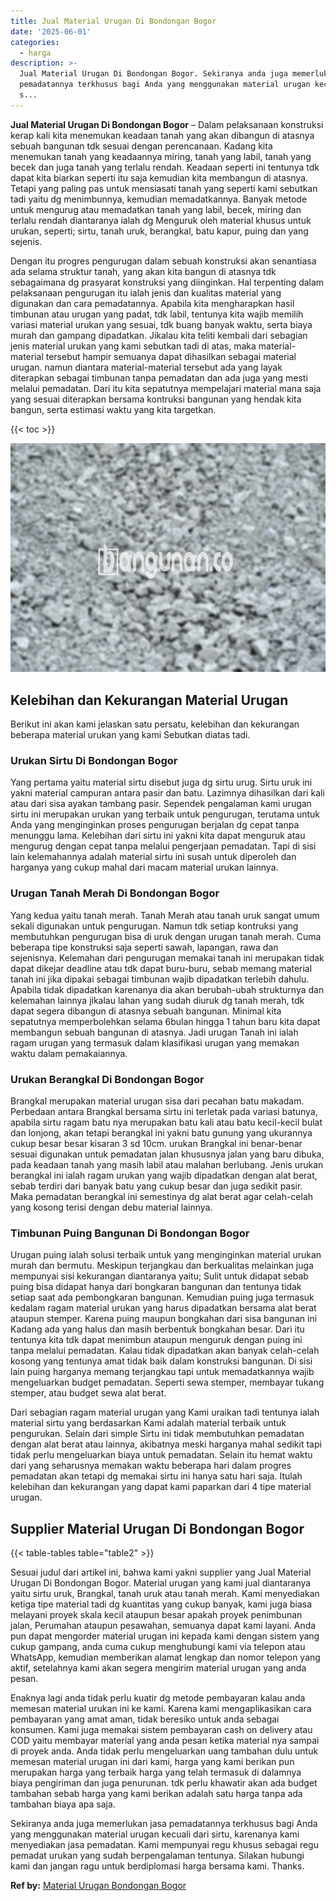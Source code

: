 ```yaml
---
title: Jual Material Urugan Di Bondongan Bogor
date: '2025-06-01'
categories:
  - harga
description: >-
  Jual Material Urugan Di Bondongan Bogor. Sekiranya anda juga memerlukan jasa
  pemadatannya terkhusus bagi Anda yang menggunakan material urugan kecuali dari
  s...
---
```


**Jual Material Urugan Di Bondongan Bogor** – Dalam pelaksanaan konstruksi kerap kali kita menemukan keadaan tanah yang akan dibangun di atasnya sebuah bangunan tdk sesuai dengan perencanaan. Kadang kita menemukan tanah yang keadaannya miring, tanah yang labil, tanah yang becek dan juga tanah yang terlalu rendah. Keadaan seperti ini tentunya tdk dapat kita biarkan seperti itu saja kemudian kita membangun di atasnya. Tetapi yang paling pas untuk mensiasati tanah yang seperti kami sebutkan tadi yaitu dg menimbunnya, kemudian memadatkannya. Banyak metode untuk mengurug atau memadatkan tanah yang labil, becek, miring dan terlalu rendah diantaranya ialah dg Menguruk oleh material khusus untuk urukan, seperti; sirtu, tanah uruk, berangkal, batu kapur, puing dan yang sejenis.

Dengan itu progres pengurugan dalam sebuah konstruksi akan senantiasa ada selama struktur tanah, yang akan kita bangun di atasnya tdk sebagaimana dg prasyarat konstruksi yang diinginkan. Hal terpenting dalam pelaksanaan pengurugan itu ialah jenis dan kualitas material yang digunakan dan cara pemadatannya. Apabila kita mengharapkan hasil timbunan atau urugan yang padat, tdk labil, tentunya kita wajib memilih variasi material urukan yang sesuai, tdk buang banyak waktu, serta biaya murah dan gampang dipadatkan. Jikalau kita teliti kembali dari sebagian jenis material urukan yang kami sebutkan tadi di atas, maka material-material tersebut hampir semuanya dapat dihasilkan sebagai material urugan. namun diantara material-material tersebut ada yang layak diterapkan sebagai timbunan tanpa pemadatan dan ada juga yang mesti melalui pemadatan. Dari itu kita sepatutnya mempelajari material mana saja yang sesuai diterapkan bersama kontruksi bangunan yang hendak kita bangun, serta estimasi waktu yang kita targetkan.

{{< toc >}}

![Jual Material Urugan Di Bondongan Bogor](/images/jual-urugan-01.png)

## Kelebihan dan Kekurangan Material Urugan

Berikut ini akan kami jelaskan satu persatu, kelebihan dan kekurangan beberapa material urukan yang kami Sebutkan diatas tadi.

### Urukan Sirtu Di Bondongan Bogor

Yang pertama yaitu material sirtu disebut juga dg sirtu urug. Sirtu uruk ini yakni material campuran antara pasir dan batu. Lazimnya dihasilkan dari kali atau dari sisa ayakan tambang pasir. Sependek pengalaman kami urugan sirtu ini merupakan urukan yang terbaik untuk pengurugan, terutama untuk Anda yang menginginkan proses pengurugan berjalan dg cepat tanpa menunggu lama. Kelebihan dari sirtu ini yakni kita dapat menguruk atau mengurug dengan cepat tanpa melalui pengerjaan pemadatan. Tapi di sisi lain kelemahannya adalah material sirtu ini susah untuk diperoleh dan harganya yang cukup mahal dari macam material urukan lainnya.

### Urugan Tanah Merah Di Bondongan Bogor

Yang kedua yaitu tanah merah. Tanah Merah atau tanah uruk sangat umum sekali digunakan untuk pengurugan. Namun tdk setiap kontruksi yang membutuhkan pengurugan bisa di uruk dengan urugan tanah merah. Cuma beberapa tipe konstruksi saja seperti sawah, lapangan, rawa dan sejenisnya. Kelemahan dari pengurugan memakai tanah ini merupakan tidak dapat dikejar deadline atau tdk dapat buru-buru, sebab memang material tanah ini jika dipakai sebagai timbunan wajib dipadatkan terlebih dahulu. Apabila tidak dipadatkan karenanya dia akan berubah-ubah strukturnya dan kelemahan lainnya jikalau lahan yang sudah diuruk dg tanah merah, tdk dapat segera dibangun di atasnya sebuah bangunan. Minimal kita sepatutnya memperbolehkan selama 6bulan hingga 1 tahun baru kita dapat membangun sebuah bangunan di atasnya. Jadi urugan Tanah ini ialah ragam urugan yang termasuk dalam klasifikasi urugan yang memakan waktu dalam pemakaiannya.

### Urukan Berangkal Di Bondongan Bogor

Brangkal merupakan material urugan sisa dari pecahan batu makadam. Perbedaan antara Brangkal bersama sirtu ini terletak pada variasi batunya, apabila sirtu ragam batu nya merupakan batu kali atau batu kecil-kecil bulat dan lonjong, akan tetapi berangkal ini yakni batu gunung yang ukurannya cukup besar besar kisaran 3 sd 10cm. urukan Brangkal ini benar-benar sesuai digunakan untuk pemadatan jalan khususnya jalan yang baru dibuka, pada keadaan tanah yang masih labil atau malahan berlubang. Jenis urukan berangkal ini ialah ragam urukan yang wajib dipadatkan dengan alat berat, sebab terdiri dari banyak batu yang cukup besar dan juga sedikit pasir. Maka pemadatan berangkal ini semestinya dg alat berat agar celah-celah yang kosong terisi dengan debu material lainnya.

### Timbunan Puing Bangunan Di Bondongan Bogor

Urugan puing ialah solusi terbaik untuk yang menginginkan material urukan murah dan bermutu. Meskipun terjangkau dan berkualitas melainkan juga mempunyai sisi kekurangan diantaranya yaitu; Sulit untuk didapat sebab puing bisa didapat hanya dari bongkaran bangunan dan tentunya tidak setiap saat ada pembongkaran bangunan. Kemudian puing juga termasuk kedalam ragam material urukan yang harus dipadatkan bersama alat berat ataupun stemper. Karena puing maupun bongkahan dari sisa bangunan ini Kadang ada yang halus dan masih berbentuk bongkahan besar. Dari itu tentunya kita tdk dapat menimbun ataupun menguruk dengan puing ini tanpa melalui pemadatan. Kalau tidak dipadatkan akan banyak celah-celah kosong yang tentunya amat tidak baik dalam konstruksi bangunan. Di sisi lain puing harganya memang terjangkau tapi untuk memadatkannya wajib mengeluarkan budget pemadatan. Seperti sewa stemper, membayar tukang stemper, atau budget sewa alat berat.

Dari sebagian ragam material urugan yang Kami uraikan tadi tentunya ialah material sirtu yang berdasarkan Kami adalah material terbaik untuk pengurukan. Selain dari simple Sirtu ini tidak membutuhkan pemadatan dengan alat berat atau lainnya, akibatnya meski harganya mahal sedikit tapi tidak perlu mengeluarkan biaya untuk pemadatan. Selain itu hemat waktu dari yang seharusnya memakan waktu beberapa hari dalam progres pemadatan akan tetapi dg memakai sirtu ini hanya satu hari saja. Itulah kelebihan dan kekurangan yang dapat kami paparkan dari 4 tipe material urugan.

## Supplier Material Urugan Di Bondongan Bogor

{{< table-tables table="table2" >}}

Sesuai judul dari artikel ini, bahwa kami yakni supplier yang Jual Material Urugan Di Bondongan Bogor. Material urugan yang kami jual diantaranya yaitu sirtu uruk, Brangkal, tanah uruk atau tanah merah. Kami menyediakan ketiga tipe material tadi dg kuantitas yang cukup banyak, kami juga biasa melayani proyek skala kecil ataupun besar apakah proyek penimbunan jalan, Perumahan ataupun pesawahan, semuanya dapat kami layani. Anda pun dapat mengorder material urugan ini kepada kami dengan sistem yang cukup gampang, anda cuma cukup menghubungi kami via telepon atau WhatsApp, kemudian memberikan alamat lengkap dan nomor telepon yang aktif, setelahnya kami akan segera mengirim material urugan yang anda pesan.

Enaknya lagi anda tidak perlu kuatir dg metode pembayaran kalau anda memesan material urukan ini ke kami. Karena kami mengaplikasikan cara pembayaran yang amat aman, tidak beresiko untuk anda sebagai konsumen. Kami juga memakai sistem pembayaran cash on delivery atau COD yaitu membayar material yang anda pesan ketika material nya sampai di proyek anda. Anda tidak perlu mengeluarkan uang tambahan dulu untuk memesan material urugan ini dari kami, harga yang kami berikan pun merupakan harga yang terbaik harga yang telah termasuk di dalamnya biaya pengiriman dan juga penurunan. tdk perlu khawatir akan ada budget tambahan sebab harga yang kami berikan adalah satu harga tanpa ada tambahan biaya apa saja.

Sekiranya anda juga memerlukan jasa pemadatannya terkhusus bagi Anda yang menggunakan material urugan kecuali dari sirtu, karenanya kami menyediakan jasa pemadatan. Kami mempunyai regu khusus sebagai regu pemadat urukan yang sudah berpengalaman tentunya. Silakan hubungi kami dan jangan ragu untuk berdiplomasi harga bersama kami. Thanks.

**Ref by:** [Material Urugan Bondongan Bogor](https://id.wikipedia.org/wiki/Material)
